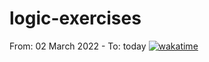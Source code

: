 # logic-exercises

From: 02 March 2022 - To: today
[![wakatime](https://wakatime.com/badge/github/tiagosathler/logic-exercises.svg)](https://wakatime.com/badge/github/tiagosathler/logic-exercises)

